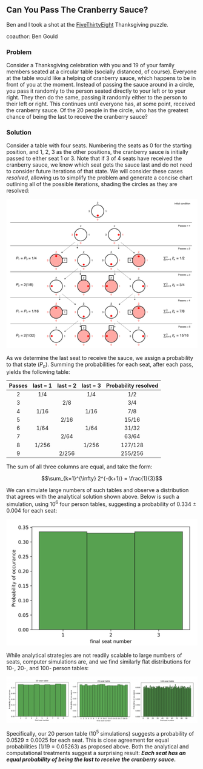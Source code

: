 ## Can You Pass The Cranberry Sauce? 
Ben and I took a shot at the [FiveThirtyEight](https://fivethirtyeight.com/features/can-you-pass-the-cranberry-sauce/) Thanksgiving puzzle.

coauthor: Ben Gould

### Problem

Consider a Thanksgiving celebration with you and 19 of your family members seated at a circular table (socially distanced, of course). Everyone at the table would like a helping of cranberry sauce, which happens to be in front of you at the moment. Instead of passing the sauce around in a circle, you pass it randomly to the person seated directly to your left or to your right. They then do the same, passing it randomly either to the person to their left or right. This continues until everyone has, at some point, received the cranberry sauce. Of the 20 people in the circle, who has the greatest chance of being the last to receive the cranberry sauce?

### Solution

Consider a table with four seats. Numbering the seats as 0 for the starting position, and 1, 2, 3 as the other positions, the cranberry sauce is initially passed to either seat 1 or 3. Note that if 3 of 4 seats have received the cranberry sauce, we know which seat gets the sauce last and do not need to consider future iterations of that state. We will consider these cases _resolved_, allowing us to simplify the problem and generate a concise chart outlining all of the possible iterations, shading the circles as they are resolved:

![Figure 1](/assets/img/cranberried.png)
 
As we determine the last seat to receive the sauce, we assign a probability to that state (_P<sub>n</sub>_). Summing the probabilities for each seat, after each pass, yields the following table:


| Passes | last = 1     | last = 2     | last = 3     | Probability resolved |
| :-:    |:-:    |:-:    | :-:   | :-: |
| 2      | 1/4   |       | 1/4   | 1/2 |
| 3      |       |   2/8 |       | 3/4 |
| 4      | 1/16  |       | 1/16  | 7/8 |
| 5      |       | 2/16  |       |15/16|
| 6      | 1/64  |       | 1/64  |31/32|
| 7      |       | 2/64  |       |63/64|
| 8      | 1/256 |       | 1/256 |127/128|
| 9      |       | 2/256 |       |255/256|

The sum of all three columns are equal, and take the form:
  
  $$\sum_{k=1}^{\infty} 2^{-(k+1)} = \frac{1}{3}$$

We can simulate large numbers of such tables and observe a distribution that agrees with the analytical solution shown above. Below is such a simulation, using 10<sup>6</sup> four person tables, suggesting a probability of 0.334 ± 0.004 for each seat:

![Figure 2](/assets/img/cranberriedf2.png)

While analytical strategies are not readily scalable to large numbers of seats, computer simulations are, and we find similarly flat distributions for 10-, 20-, and 100- person tables:

![Figure 3](/assets/img/cranberriedf3.png)

Specifically, our 20 person table (10<sup>5</sup> simulations) suggests a probability of 0.0529 ± 0.0025 for each seat. This is close agreement for equal probabilities (1/19 = 0.05263) as proposed above. Both the analytical and computational treatments suggest a surprising result: ***Each seat has an equal probability of being the last to receive the cranberry sauce.***
